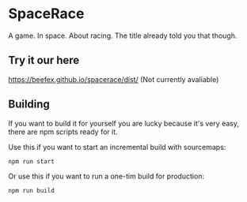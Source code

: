 # SpaceRace
A game. In space. About racing. The title already told you that though.

## Try it our here
https://beefex.github.io/spacerace/dist/ (Not currently avaliable)

## Building
If you want to build it for yourself you are lucky because it's very easy, there are npm scripts ready for it.

Use this if you want to start an incremental build with sourcemaps:
```bash
npm run start
```

Or use this if you want to run a one-tim build for production:
```bash
npm run build
```